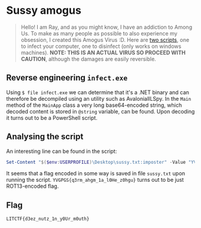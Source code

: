 # Sussy amogus
> Hello! I am Ray, and as you might know, I have an addiction to Among Us. To make as many people as possible to also experience my obsession, I created this Amogus Virus :D. Here are [two scripts](https://www.dropbox.com/s/kht2cuks0oapp8v/Challenge.zip?dl=0), one to infect your computer, one to disinfect (only works on windows machines).
> **NOTE: THIS IS AN ACTUAL VIRUS SO PROCEED WITH CAUTION**, although the damages are easily reversible.


## Reverse engineering `infect.exe`
Using `$ file infect.exe` we can determine that it's a .NET binary and can therefore be decompiled using an utility such as AvalonialILSpy. In the `Main` method of the `MainApp` class a very long base64-encoded string, which decoded content is stored in `@string` variable, can be found. Upon decoding it turns out to be a PowerShell script.

## Analysing the script
An interesting line can be found in the script:
```powershell
Set-Content "$($env:USERPROFILE)\Desktop\sussy.txt:imposter" -Value "YVGPGS{q3rm_ahgm_1a_l0He_z0hgu}"
```
It seems that a flag encoded in some way is saved in file `sussy.txt` upon running the script. `YVGPGS{q3rm_ahgm_1a_l0He_z0hgu}` turns out to be just ROT13-encoded flag.

## Flag
`LITCTF{d3ez_nutz_1n_y0Ur_m0uth}`
